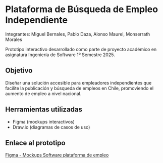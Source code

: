 # Plataforma de Búsqueda de Empleo Independiente

Integrantes: Miguel Bernales, Pablo Daza, Alonso Maurel, Monserrath Morales

Prototipo interactivo desarrollado como parte de proyecto académico en asignatura Ingeniería de Software 1º Semestre 2025.

## Objetivo

Diseñar una solución accesible para empleadores independientes que facilite la publicación y búsqueda de empleos en Chile, promoviendo el aumento de empleo a nivel nacional.

## Herramientas utilizadas

- Figma (mockups interactivos)
- Draw.io (diagramas de casos de uso)

## Enlace al prototipo

[Figma - Mockups Software plataforma de empleo](https://www.figma.com/community/file/1566165778966666236)
